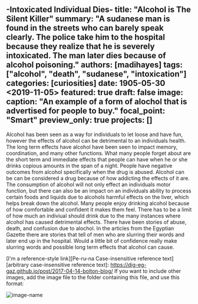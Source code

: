 -Intoxicated Individual Dies-
title: "Alcohol is The Silent Killer"
summary: "A sudanese man is found in the streets who can barely speak clearly. The police take him to the hospital because they realize that he is severely intoxicated. The man later dies because of alcohol poisoning."
authors: [madihayes]
tags: ["alcohol", "death", "sudanese", "intoxication"]
categories: [curiosities]
date: 1905-05-30 <2019-11-05>
featured: true
draft: false
image:
  caption: "An example of a form of alochol that is advertised for people to buy."
  focal_point: "Smart"
  preview_only: true
projects: []
---
Alcohol has been seen as a way for individuals to let loose and have fun, however the effects of alcohol can be detrimental to an individuals health. The long term effects have alcohol have been seen to impact memory, coordination, and many other functions. What many people forget about are the short term and immediate effects that people can have when he or she drinks copious amounts in the span of a night. People have negative outcomes from alcohol specifically when the drug is abused. 
Alcohol can be can be considered a drug because of how addicting the effects of it are. The consumption of alcohol will not only effect an individuals motor function, but there can also be an impact on an individuals ability to process certain foods and liquids due to alcohols harmful effects on the liver, which helps break down the alcohol. Many people enjoy drinking alcohol because of how comfortable and confident it makes them feel. There has to be a limit of how much an indiviual should drink due to the many 
instances where alcohol has caused detrimental effects. There have been stories of abuse, death, and confusion due to alochol. In the articles from the Egyptian Gazette there are stories that tell of men who are slurring their words and later end up in the hospital. Would a little bit of confidence really make slurring words and possible long term effects that alcohol can cause.  

[I'm a reference-style link][Pe-ru-na Case-insensitive reference text]
[arbitrary case-insensitive reference text]: https://dig-eg-gaz.github.io/post/2017-04-14-bolton-blog/
If you want to include other images, add the image file to the folder containing this file, and use this format:

![image-name](image-filename.png "Caption")

